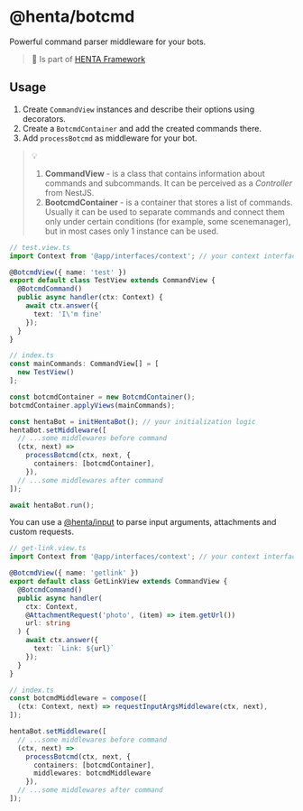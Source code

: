 # @henta/botcmd
Powerful command parser middleware for your bots.
> 📌 Is part of [HENTA Framework](https://github.com/u14-team/henta)

## Usage
1. Create `CommandView` instances and describe their options using decorators.
2. Create a `BotcmdContainer` and add the created commands there.
3. Add `processBotcmd` as middleware for your bot.

> 💡
> 1. **CommandView** - is a class that contains information about commands and subcommands. It can be perceived as a *Controller* from NestJS.
> 2. **BootcmdContainer** - is a container that stores a list of commands. Usually it can be used to separate commands and connect them only under certain conditions (for example, some scenemanager), but in most cases only 1 instance can be used.

```ts
// test.view.ts
import Context from '@app/interfaces/context'; // your context interface extends BotcmdContext

@BotcmdView({ name: 'test' })
export default class TestView extends CommandView {
  @BotcmdCommand()
  public async handler(ctx: Context) {
    await ctx.answer({
      text: 'I\'m fine'
    });
  }
}

// index.ts
const mainCommands: CommandView[] = [
  new TestView()
];

const botcmdContainer = new BotcmdContainer();
botcmdContainer.applyViews(mainCommands);

const hentaBot = initHentaBot(); // your initialization logic
hentaBot.setMiddleware([
  // ...some middlewares before command
  (ctx, next) =>
    processBotcmd(ctx, next, {
      containers: [botcmdContainer],
    }),
  // ...some middlewares after command
]);

await hentaBot.run();
```

You can use a [@henta/input](https://github.com/u14-team/henta/packages/input) to parse input arguments, attachments and custom requests.

```ts
// get-link.view.ts
import Context from '@app/interfaces/context'; // your context interface extends BotcmdContext

@BotcmdView({ name: 'getlink' })
export default class GetLinkView extends CommandView {
  @BotcmdCommand()
  public async handler(
    ctx: Context,
    @AttachmentRequest('photo', (item) => item.getUrl())
    url: string
  ) {
    await ctx.answer({
      text: `Link: ${url}`
    });
  }
}

// index.ts
const botcmdMiddleware = compose([
  (ctx: Context, next) => requestInputArgsMiddleware(ctx, next),
]);

hentaBot.setMiddleware([
  // ...some middlewares before command
  (ctx, next) =>
    processBotcmd(ctx, next, {
      containers: [botcmdContainer],
      middlewares: botcmdMiddleware
    }),
  // ...some middlewares after command
]);
```